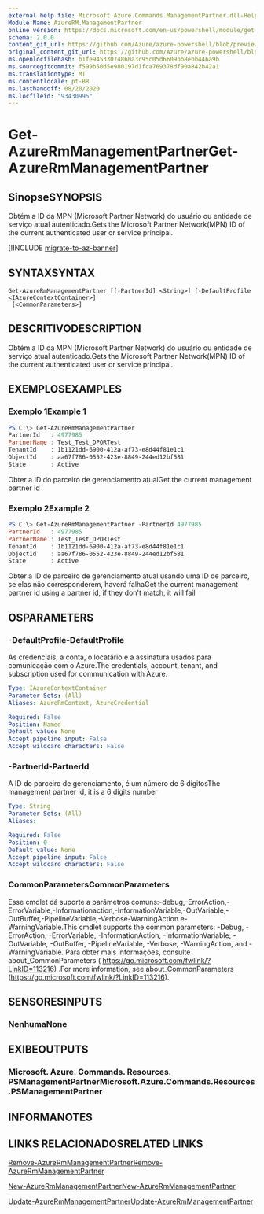 ```yaml
---
external help file: Microsoft.Azure.Commands.ManagementPartner.dll-Help.xml
Module Name: AzureRM.ManagementPartner
online version: https://docs.microsoft.com/en-us/powershell/module/get-azurermmanagementpartner
schema: 2.0.0
content_git_url: https://github.com/Azure/azure-powershell/blob/preview/src/ResourceManager/ManagementPartner/Commands.Partner/help/Get-AzureRmManagementPartner.md
original_content_git_url: https://github.com/Azure/azure-powershell/blob/preview/src/ResourceManager/ManagementPartner/Commands.Partner/help/Get-AzureRmManagementPartner.md
ms.openlocfilehash: b1fe94533074860a3c95c05d6609bb8ebb446a9b
ms.sourcegitcommit: f599b50d5e980197d1fca769378df90a842b42a1
ms.translationtype: MT
ms.contentlocale: pt-BR
ms.lasthandoff: 08/20/2020
ms.locfileid: "93430995"
---
```

# <span data-ttu-id="216a6-101">Get-AzureRmManagementPartner</span><span class="sxs-lookup"><span data-stu-id="216a6-101">Get-AzureRmManagementPartner</span></span>

## <span data-ttu-id="216a6-102">Sinopse</span><span class="sxs-lookup"><span data-stu-id="216a6-102">SYNOPSIS</span></span>
<span data-ttu-id="216a6-103">Obtém a ID da MPN (Microsoft Partner Network) do usuário ou entidade de serviço atual autenticado.</span><span class="sxs-lookup"><span data-stu-id="216a6-103">Gets the Microsoft Partner Network(MPN) ID of the current authenticated user or service principal.</span></span> 

[!INCLUDE [migrate-to-az-banner](../../includes/migrate-to-az-banner.md)]

## <span data-ttu-id="216a6-104">SYNTAX</span><span class="sxs-lookup"><span data-stu-id="216a6-104">SYNTAX</span></span>

```
Get-AzureRmManagementPartner [[-PartnerId] <String>] [-DefaultProfile <IAzureContextContainer>]
 [<CommonParameters>]
```

## <span data-ttu-id="216a6-105">DESCRITIVO</span><span class="sxs-lookup"><span data-stu-id="216a6-105">DESCRIPTION</span></span>
<span data-ttu-id="216a6-106">Obtém a ID da MPN (Microsoft Partner Network) do usuário ou entidade de serviço atual autenticado.</span><span class="sxs-lookup"><span data-stu-id="216a6-106">Gets the Microsoft Partner Network(MPN) ID of the current authenticated user or service principal.</span></span> 

## <span data-ttu-id="216a6-107">EXEMPLOS</span><span class="sxs-lookup"><span data-stu-id="216a6-107">EXAMPLES</span></span>

### <span data-ttu-id="216a6-108">Exemplo 1</span><span class="sxs-lookup"><span data-stu-id="216a6-108">Example 1</span></span>
```powershell
PS C:\> Get-AzureRmManagementPartner
PartnerId   : 4977985
PartnerName : Test_Test_DPORTest
TenantId    : 1b1121dd-6900-412a-af73-e8d44f81e1c1
ObjectId    : aa67f786-0552-423e-8849-244ed12bf581
State       : Active
```

<span data-ttu-id="216a6-109">Obter a ID do parceiro de gerenciamento atual</span><span class="sxs-lookup"><span data-stu-id="216a6-109">Get the current management partner id</span></span>

### <span data-ttu-id="216a6-110">Exemplo 2</span><span class="sxs-lookup"><span data-stu-id="216a6-110">Example 2</span></span>
```powershell
PS C:\> Get-AzureRmManagementPartner -PartnerId 4977985
PartnerId   : 4977985
PartnerName : Test_Test_DPORTest
TenantId    : 1b1121dd-6900-412a-af73-e8d44f81e1c1
ObjectId    : aa67f786-0552-423e-8849-244ed12bf581
State       : Active
```

<span data-ttu-id="216a6-111">Obter a ID de parceiro de gerenciamento atual usando uma ID de parceiro, se elas não corresponderem, haverá falha</span><span class="sxs-lookup"><span data-stu-id="216a6-111">Get the current management partner id using a partner id, if they don't match, it will fail</span></span>

## <span data-ttu-id="216a6-112">OS</span><span class="sxs-lookup"><span data-stu-id="216a6-112">PARAMETERS</span></span>

### <span data-ttu-id="216a6-113">-DefaultProfile</span><span class="sxs-lookup"><span data-stu-id="216a6-113">-DefaultProfile</span></span>
<span data-ttu-id="216a6-114">As credenciais, a conta, o locatário e a assinatura usados para comunicação com o Azure.</span><span class="sxs-lookup"><span data-stu-id="216a6-114">The credentials, account, tenant, and subscription used for communication with Azure.</span></span>

```yaml
Type: IAzureContextContainer
Parameter Sets: (All)
Aliases: AzureRmContext, AzureCredential

Required: False
Position: Named
Default value: None
Accept pipeline input: False
Accept wildcard characters: False
```

### <span data-ttu-id="216a6-115">-PartnerId</span><span class="sxs-lookup"><span data-stu-id="216a6-115">-PartnerId</span></span>
<span data-ttu-id="216a6-116">A ID do parceiro de gerenciamento, é um número de 6 dígitos</span><span class="sxs-lookup"><span data-stu-id="216a6-116">The management partner id, it is a 6 digits number</span></span>

```yaml
Type: String
Parameter Sets: (All)
Aliases:

Required: False
Position: 0
Default value: None
Accept pipeline input: False
Accept wildcard characters: False
```

### <span data-ttu-id="216a6-117">CommonParameters</span><span class="sxs-lookup"><span data-stu-id="216a6-117">CommonParameters</span></span>
<span data-ttu-id="216a6-118">Esse cmdlet dá suporte a parâmetros comuns:-debug,-ErrorAction,-ErrorVariable,-Informationaction,-InformationVariable,-OutVariable,-OutBuffer,-PipelineVariable,-Verbose-WarningAction e-WarningVariable.</span><span class="sxs-lookup"><span data-stu-id="216a6-118">This cmdlet supports the common parameters: -Debug, -ErrorAction, -ErrorVariable, -InformationAction, -InformationVariable, -OutVariable, -OutBuffer, -PipelineVariable, -Verbose, -WarningAction, and -WarningVariable.</span></span> <span data-ttu-id="216a6-119">Para obter mais informações, consulte about_CommonParameters ( https://go.microsoft.com/fwlink/?LinkID=113216) .</span><span class="sxs-lookup"><span data-stu-id="216a6-119">For more information, see about_CommonParameters (https://go.microsoft.com/fwlink/?LinkID=113216).</span></span>

## <span data-ttu-id="216a6-120">SENSORES</span><span class="sxs-lookup"><span data-stu-id="216a6-120">INPUTS</span></span>

### <span data-ttu-id="216a6-121">Nenhuma</span><span class="sxs-lookup"><span data-stu-id="216a6-121">None</span></span>

## <span data-ttu-id="216a6-122">EXIBE</span><span class="sxs-lookup"><span data-stu-id="216a6-122">OUTPUTS</span></span>

### <span data-ttu-id="216a6-123">Microsoft. Azure. Commands. Resources. PSManagementPartner</span><span class="sxs-lookup"><span data-stu-id="216a6-123">Microsoft.Azure.Commands.Resources.PSManagementPartner</span></span>

## <span data-ttu-id="216a6-124">INFORMA</span><span class="sxs-lookup"><span data-stu-id="216a6-124">NOTES</span></span>

## <span data-ttu-id="216a6-125">LINKS RELACIONADOS</span><span class="sxs-lookup"><span data-stu-id="216a6-125">RELATED LINKS</span></span>

[<span data-ttu-id="216a6-126">Remove-AzureRmManagementPartner</span><span class="sxs-lookup"><span data-stu-id="216a6-126">Remove-AzureRmManagementPartner</span></span>](./Remove-AzureRmManagementPartner.md)

[<span data-ttu-id="216a6-127">New-AzureRmManagementPartner</span><span class="sxs-lookup"><span data-stu-id="216a6-127">New-AzureRmManagementPartner</span></span>](./New-AzureRmManagementPartner.md)

[<span data-ttu-id="216a6-128">Update-AzureRmManagementPartner</span><span class="sxs-lookup"><span data-stu-id="216a6-128">Update-AzureRmManagementPartner</span></span>](./Update-AzureRmManagementPartner.md)
